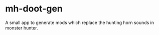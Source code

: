 # mh-doot-gen
A small app to generate mods which replace the hunting horn sounds in monster hunter.
